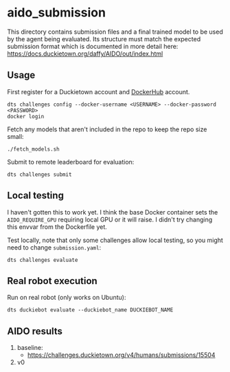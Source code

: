 # aido_submission

This directory contains submission files and a final trained model to be used by the agent being evaluated. Its structure must match the expected submission format which is documented in more detail here: https://docs.duckietown.org/daffy/AIDO/out/index.html

## Usage

First register for a Duckietown account and [DockerHub](https://hub.docker.com/) account.
```
dts challenges config --docker-username <USERNAME> --docker-password <PASSWORD>
docker login
```

Fetch any models that aren't included in the repo to keep the repo size small:
```
./fetch_models.sh
```

Submit to remote leaderboard for evaluation:
```
dts challenges submit
```

## Local testing

I haven't gotten this to work yet. I think the base Docker container sets the `AIDO_REQUIRE_GPU` requiring local GPU or it will raise. I didn't try changing this envvar from the Dockerfile yet.

Test locally, note that only some challenges allow local testing, so you might need to change `submission.yaml`:
```
dts challenges evaluate
```

## Real robot execution

Run on real robot (only works on Ubuntu):
```
dts duckiebot evaluate --duckiebot_name DUCKIEBOT_NAME
```

## AIDO results

1. baseline:
    - https://challenges.duckietown.org/v4/humans/submissions/15504
1. v0
